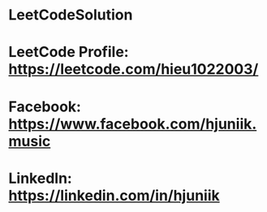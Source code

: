 # LeetCodeSolution
# LeetCode Profile: https://leetcode.com/hieu1022003/
# Facebook: https://www.facebook.com/hjuniik.music
# Linkedln: https://linkedin.com/in/hjuniik 
